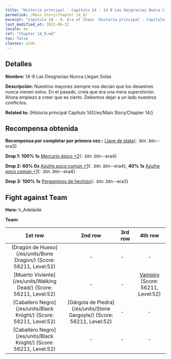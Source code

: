 ```yaml
---
title: "Historia principal - Capítulo 14 - 14-9 Las Desgracias Nunca Llegan Solas"
permalink: /Main Story/Chapter 14_9/
excerpt: "Capítulo 14 - 9. Era of Chaos  Historia principal - Capítulo 14_9. 14-9 Las Desgracias Nunca Llegan Solas"
last_modified_at: 2021-06-22
locale: es
ref: "Chapter 14_9.md"
toc: false
classes: wide
---
```


## Detalles

 **Nombre:** 14-9 Las Desgracias Nunca Llegan Solas

 **Descripción:** Nuestros mayores siempre nos decían que los desastres nunca vienen solos. En el pasado, creía que era una mera superstición. Ahora empiezo a creer que es cierto. Debemos dejar a un lado nuestros conflictos.

 **Related to:** [Historia principal Capítulo 14](/es/Main Story/Chapter 14/)

## Recompensa obtenida

 **Recompensa por completar por primera vez::** [Llave de plata](/ItemsES/con_693/){: .btn .btn--era3}

 **Drop 1:** **100% 1x** [Mercurio épico +2](/ItemsES/mat_49/){: .btn .btn--era4}

 **Drop 2:** **60% 0x** [Azufre poco común +1](/ItemsES/mat_43/){: .btn .btn--era4}, **40% 1x** [Azufre poco común +1](/ItemsES/mat_43/){: .btn .btn--era4}

 **Drop 3:** **100% 1x** [Pergaminos de hechizo](/ItemsES/con_694/){: .btn .btn--era3}


## Fight against Team
 **Hero:** h_Adelaide

 **Team:**


  | 1st row | 2nd row | 3rd row | 4th row |
  |:----:|:----:|:----|:----:|
  | [Dragón de Hueso](/es/units/Bone Dragon/) (Score: 56211, Level:52)  | - | - | - |
  | [Muerto Viviente](/es/units/Walking Dead/) (Score: 56211, Level:52)  | - | - | [Vampiro](/es/units/Vampire/) (Score: 56211, Level:52)  |
  | [Caballero Negro](/es/units/Black Knight/) (Score: 56211, Level:52)  | [Gárgola de Piedra](/es/units/Stone Gargoyle/) (Score: 56211, Level:52)  | - | - |
  | [Caballero Negro](/es/units/Black Knight/) (Score: 56211, Level:52)  | - | - | - |


